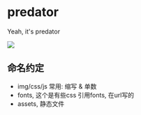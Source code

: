 # predator
Yeah, it's predator

![](http://cdn.list25.com/wp-content/uploads/2013/04/5-predator-b-drone-mq-9-reaper_tn.jpg)


## 命名约定

- img/css/js 常用: 缩写 & 单数
- fonts, 这个是有些css 引用fonts, 在url写的
- assets, 静态文件